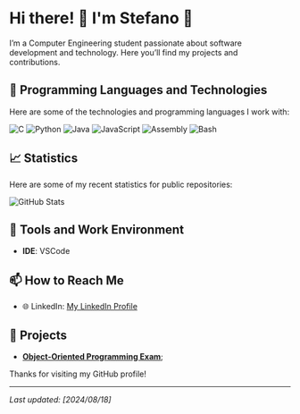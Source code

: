 # Hi there! 👋 I'm Stefano 🚀

I’m a Computer Engineering student passionate about software development and technology. Here you’ll find my projects and contributions.

## 🌟 Programming Languages and Technologies

Here are some of the technologies and programming languages I work with:

![C](https://img.shields.io/badge/-C-00599C?logo=c&logoColor=white)
![Python](https://img.shields.io/badge/-Python-3776AB?logo=python&logoColor=white)
![Java](https://img.shields.io/badge/-Java-E34F26?logo=java&logoColor=white)
![JavaScript](https://img.shields.io/badge/-JavaScript-F7DF1C?logo=javascript&logoColor=black)
![Assembly](https://img.shields.io/badge/-Assembly-6E4C41?logo=assemblyscript&logoColor=white)
![Bash](https://img.shields.io/badge/Bash-4EAA25?logo=gnu-bash&logoColor=white&style=flat)


## 📈 Statistics

Here are some of my recent statistics for public repositories:

![GitHub Stats](https://github-readme-stats.vercel.app/api?username=stefanopaolonii&show_icons=true&count_private=true&hide_title=true&hide=prs&theme=dark)
## 🔧 Tools and Work Environment

- **IDE**: VSCode

## 📫 How to Reach Me

- 🌐 LinkedIn: [My LinkedIn Profile](https://www.linkedin.com/in/stefanopaoloni)

## 🔗 Projects

- **[Object-Oriented Programming Exam](https://github.com/stefanopaolonii/oop_v2)**;

Thanks for visiting my GitHub profile!

---

*Last updated: [2024/08/18]*

